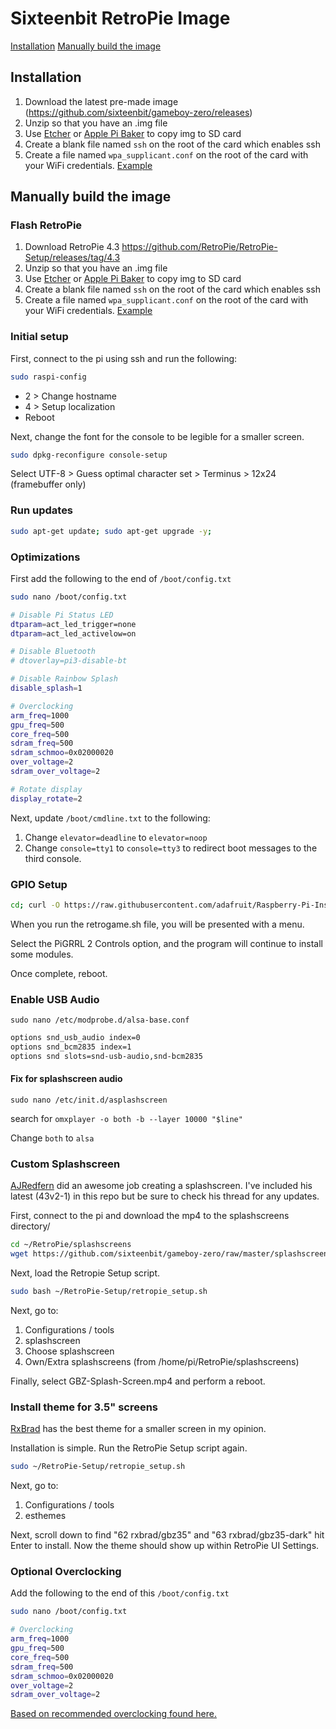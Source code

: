 # Sixteenbit RetroPie Image

[Installation](#Installation)
[Manually build the image](#Manually-build-the-image)

## Installation

1. Download the latest pre-made image (https://github.com/sixteenbit/gameboy-zero/releases)
1. Unzip so that you have an .img file
1. Use [Etcher](https://etcher.io/) or [Apple Pi Baker](https://www.tweaking4all.com/software/macosx-software/macosx-apple-pi-baker/) to copy img to SD card
1. Create a blank file named `ssh` on the root of the card which enables ssh
1. Create a file named `wpa_supplicant.conf` on the root of the card with your WiFi credentials. [Example](https://github.com/sixteenbit/gameboy-zero/blob/master/wpa_supplicant.conf)

## Manually build the image

### Flash RetroPie

1. Download RetroPie 4.3 https://github.com/RetroPie/RetroPie-Setup/releases/tag/4.3
1. Unzip so that you have an .img file
1. Use [Etcher](https://etcher.io/) or [Apple Pi Baker](https://www.tweaking4all.com/software/macosx-software/macosx-apple-pi-baker/) to copy img to SD card
1. Create a blank file named `ssh` on the root of the card which enables ssh
1. Create a file named `wpa_supplicant.conf` on the root of the card with your WiFi credentials. [Example](https://github.com/sixteenbit/gameboy-zero/blob/master/wpa_supplicant.conf)

### Initial setup

First, connect to the pi using ssh and run the following:

```bash
sudo raspi-config
```

- 2 > Change hostname
- 4 > Setup localization
- Reboot

Next, change the font for the console to be legible for a smaller screen.

```bash
sudo dpkg-reconfigure console-setup
```

Select UTF-8 > Guess optimal character set > Terminus > 12x24 (framebuffer only)

### Run updates

```bash
sudo apt-get update; sudo apt-get upgrade -y;
```

### Optimizations

First add the following to the end of `/boot/config.txt`

```bash
sudo nano /boot/config.txt
```

```bash
# Disable Pi Status LED
dtparam=act_led_trigger=none
dtparam=act_led_activelow=on

# Disable Bluetooth
# dtoverlay=pi3-disable-bt

# Disable Rainbow Splash
disable_splash=1

# Overclocking
arm_freq=1000
gpu_freq=500
core_freq=500
sdram_freq=500
sdram_schmoo=0x02000020
over_voltage=2
sdram_over_voltage=2

# Rotate display
display_rotate=2
```

Next, update `/boot/cmdline.txt` to the following:

1. Change `elevator=deadline` to `elevator=noop`
1. Change `console=tty1` to `console=tty3` to redirect boot messages to the third console.

### GPIO Setup

```bash
cd; curl -O https://raw.githubusercontent.com/adafruit/Raspberry-Pi-Installer-Scripts/master/retrogame.sh; sudo bash retrogame.sh
```

When you run the retrogame.sh file, you will be presented with a menu.

Select the PiGRRL 2 Controls option, and the program will continue to install some modules.

Once complete, reboot.

### Enable USB Audio

`sudo nano /etc/modprobe.d/alsa-base.conf`

```bash
options snd_usb_audio index=0
options snd_bcm2835 index=1
options snd slots=snd-usb-audio,snd-bcm2835
```

#### Fix for splashscreen audio

`sudo nano /etc/init.d/asplashscreen`

search for `omxplayer -o both -b --layer 10000 "$line"`

Change `both` to `alsa`

### Custom Splashscreen

[AJRedfern](http://www.sudomod.com/forum/viewtopic.php?f=42&t=1440) did an awesome job creating a splashscreen. I've included his latest (43v2-1) in this repo but be sure to check his thread for any updates.

First, connect to the pi and download the mp4 to the splashscreens directory/

```bash
cd ~/RetroPie/splashscreens
wget https://github.com/sixteenbit/gameboy-zero/raw/master/splashscreens/GBZ-Splash-Screen.mp4
```

Next, load the Retropie Setup script.

```bash
sudo bash ~/RetroPie-Setup/retropie_setup.sh
```

Next, go to:

1. Configurations / tools
1. splashscreen
1. Choose splashscreen
1. Own/Extra splashscreens (from /home/pi/RetroPie/splashscreens)

Finally, select GBZ-Splash-Screen.mp4 and perform a reboot.

### Install theme for 3.5" screens

[RxBrad](http://sudomod.com/forum/viewtopic.php?t=1549) has the best theme for a smaller screen in my opinion.

Installation is simple. Run the RetroPie Setup script again.

```bash
sudo ~/RetroPie-Setup/retropie_setup.sh
```

Next, go to:

1. Configurations / tools
1. esthemes

Next, scroll down to find "62 rxbrad/gbz35" and "63 rxbrad/gbz35-dark" hit Enter to install. Now the theme should show up within RetroPie UI Settings.

### Optional Overclocking

Add the following to the end of this `/boot/config.txt`

```bash
sudo nano /boot/config.txt
```

```bash
# Overclocking
arm_freq=1000
gpu_freq=500
core_freq=500
sdram_freq=500
sdram_schmoo=0x02000020
over_voltage=2
sdram_over_voltage=2
```

[Based on recommended overclocking found here.](https://retropie.org.uk/docs/Overclocking/#raspberry-pi-zero)
